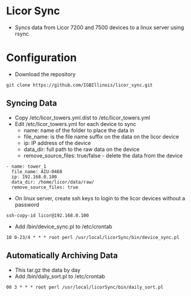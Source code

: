 # Licor Sync
* Syncs data from Licor 7200 and 7500 devices to a linux server using rsync

# Configuration
* Download the repository
```
git clone https://github.com/IGBIllinois/licor_sync.git
```
## Syncing Data
* Copy /etc/licor_towers.yml.dist to /etc/licor_towers.yml
* Edit /etc/licor_towers.yml for each device to sync
    * name: name of the folder to place the data in
    * file_name: is the file name suffix on the data on the licor device
    * ip: IP address of the device
    * data_dir: full path to the raw data on the device
    * remove_source_files: true/false - delete the data from the device
```
- name: tower_1
  file_name: AIU-0468
  ip: 192.168.0.100
  data_dir: /home/licor/data/raw/
  remove_source_files: true
```
* On linux server, create ssh keys to login to the licor devices without a password
```
ssh-copy-id licor@192.168.0.100
```
* Add /bin/device_sync.pl to /etc/crontab
```
10 0-23/4 * * * root perl /usr/local/licorSync/bin/device_sync.pl
```

## Automatically Archiving Data
* This tar.gz the data by day
* Add /bin/daily_sort.pl to /etc/crontab
```
00 3 * * * root perl /usr/local/licorSync/bin/daily_sort.pl
```
